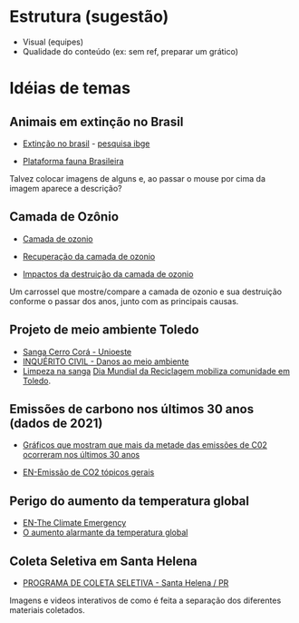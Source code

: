 # Estrutura (sugestão)
- Visual (equipes)
- Qualidade do conteúdo (ex: sem ref, preparar um grático)



# Idéias de temas

## Animais em extinção no Brasil 


- [Extinção no brasil](https://valor.globo.com/brasil/noticia/2023/05/24/sabe-que-especies-estao-ameacadas-de-extincao-no-brasil-confira-alguns-exemplos.ghtml) - [pesquisa ibge](https://biblioteca.ibge.gov.br/index.php/biblioteca-catalogo?view=detalhes&id=2101754)

- [Plataforma fauna Brasileira](https://g1.globo.com/meio-ambiente/noticia/2023/08/02/icmbio-lanca-plataforma-que-reune-dados-de-5-mil-especies-da-fauna-brasileira.ghtml)

Talvez colocar imagens de alguns e, ao passar o mouse por cima da imagem aparece a descrição?

## Camada de Ozônio

- [Camada de ozonio](https://www.cnnbrasil.com.br/tecnologia/camada-de-ozonio-deve-se-recuperar-completamente-nas-proximas-decadas/)

- [Recuperação da camada de ozonio](https://www.bbc.com/portuguese/geral-59053884)

- [Impactos da destruição da camada de ozonio](https://mundoeducacao.uol.com.br/geografia/destruicao-camada-ozonio.htm)

Um carrossel que mostre/compare a camada de ozonio e sua destruição conforme o passar dos anos, junto com as principais causas.

## Projeto de meio ambiente Toledo

- [Sanga Cerro Corá - Unioeste](http://www.diaadiaeducacao.pr.gov.br/portals/cadernospde/pdebusca/producoes_pde/2008_unioeste_geo_artigo_jose_odecio_langer.pdf)
- [INQUÉRITO CIVIL - Danos ao meio ambiente](https://www.toledo.pr.gov.br/sites/default/files/paginabasica-2022-12/recomendacao_administrativa_01-2021_loteamento_sanga_cerro_cora_suspensao_anuencia_0.pdf)
- [Limpeza na sanga](https://www.toledo.pr.gov.br/old/noticia/caminhada-e-limpeza-na-sanga-cerro-cora-recolhe-15-tonelada-de-lixo)
[Dia Mundial da Reciclagem mobiliza comunidade em Toledo](https://www.toledo.pr.gov.br/noticias/meio-ambiente/dia-mundial-da-reciclagem-mobiliza-comunidade-em-toledo).


## Emissões de carbono nos últimos 30 anos (dados de 2021)

- [Gráficos que mostram que mais da metade das emissões de C02 ocorreram nos últimos 30 anos](https://www.bbc.com/portuguese/geral-59013520)

- [EN-Emissão de CO2 tópicos gerais](https://ourworldindata.org/co2-emissions)

## Perigo do aumento da temperatura global 

- [EN-The Climate Emergency](https://www.rainforestcoalition.org/the-climate-emergency/?gclid=EAIaIQobChMI1I2Lu_XLgQMVdROzAB2nKw-VEAAYASAAEgI8n_D_BwE)
- [O aumento alarmante da temperatura global](https://www.unep.org/pt-br/noticias-e-reportagens/reportagem/o-aumento-alarmante-da-temperatura-global)

## Coleta Seletiva em Santa Helena
- [PROGRAMA DE COLETA SELETIVA - Santa Helena / PR](https://2013-2016-indicadores.cidadessustentaveis.org.br/br/PR/santa-helena/boa-pratica/295/programa-de-coleta-seletiva)


Imagens e videos interativos de como é feita a separação dos diferentes materiais coletados. 
